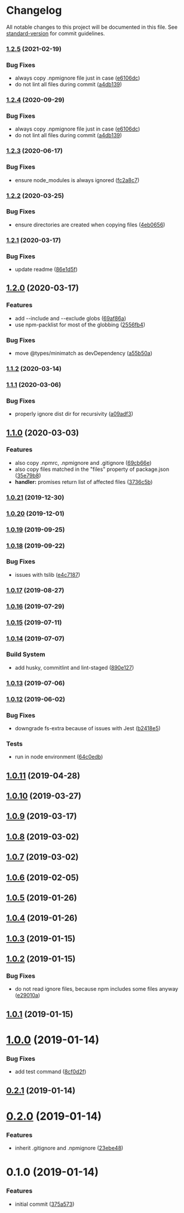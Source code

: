 # Changelog

All notable changes to this project will be documented in this file. See [standard-version](https://github.com/conventional-changelog/standard-version) for commit guidelines.

### [1.2.5](https://github.com/iiroj/npm-publish-files/compare/v1.2.3...v1.2.5) (2021-02-19)


### Bug Fixes

* always copy .npmignore file just in case ([e6106dc](https://github.com/iiroj/npm-publish-files/commit/e6106dcdd3bc91623124ab2fb5a415fe2fbde9c0))
* do not lint all files during commit ([a4db139](https://github.com/iiroj/npm-publish-files/commit/a4db13968e051591882d664eabbc666214938ae6))

### [1.2.4](https://github.com/iiroj/npm-publish-files/compare/v1.2.3...v1.2.4) (2020-09-29)


### Bug Fixes

* always copy .npmignore file just in case ([e6106dc](https://github.com/iiroj/npm-publish-files/commit/e6106dcdd3bc91623124ab2fb5a415fe2fbde9c0))
* do not lint all files during commit ([a4db139](https://github.com/iiroj/npm-publish-files/commit/a4db13968e051591882d664eabbc666214938ae6))

### [1.2.3](https://github.com/iiroj/npm-publish-files/compare/v1.2.2...v1.2.3) (2020-06-17)


### Bug Fixes

* ensure node_modules is always ignored ([fc2a8c7](https://github.com/iiroj/npm-publish-files/commit/fc2a8c746193b43a377c7fe2542ecb63378fedb7))

### [1.2.2](https://github.com/iiroj/npm-publish-files/compare/v1.2.1...v1.2.2) (2020-03-25)


### Bug Fixes

* ensure directories are created when copying files ([4eb0656](https://github.com/iiroj/npm-publish-files/commit/4eb0656d6ff3e8156bba161c96ced56a329d6dde))

### [1.2.1](https://github.com/iiroj/npm-publish-files/compare/v1.2.0...v1.2.1) (2020-03-17)


### Bug Fixes

* update readme ([86e1d5f](https://github.com/iiroj/npm-publish-files/commit/86e1d5fd78878668014996ecb5340dfda6769e2d))

## [1.2.0](https://github.com/iiroj/npm-publish-files/compare/v1.1.2...v1.2.0) (2020-03-17)


### Features

* add --include and --exclude globs ([69af86a](https://github.com/iiroj/npm-publish-files/commit/69af86a1ca7e27f6fa43e0aac21a0affd5f09483))
* use npm-packlist for most of the globbing ([2556fb4](https://github.com/iiroj/npm-publish-files/commit/2556fb495082534fad85e466133ec7eb87916de0))


### Bug Fixes

* move @types/minimatch as devDependency ([a55b50a](https://github.com/iiroj/npm-publish-files/commit/a55b50a4d8002e825e8facec63205b4b4d11c1f3))

### [1.1.2](https://github.com/iiroj/npm-publish-files/compare/v1.1.1...v1.1.2) (2020-03-14)

### [1.1.1](https://github.com/iiroj/npm-publish-files/compare/v1.1.0...v1.1.1) (2020-03-06)


### Bug Fixes

* properly ignore dist dir for recursivity ([a09adf3](https://github.com/iiroj/npm-publish-files/commit/a09adf3fcab5cf739d71fcf5ee99c86b3742daa9))

## [1.1.0](https://github.com/iiroj/npm-publish-files/compare/v1.0.21...v1.1.0) (2020-03-03)


### Features

* also copy .npmrc, .npmignore and .gitignore ([69cb66e](https://github.com/iiroj/npm-publish-files/commit/69cb66ea51c3f987c6306c06dbd57a8cddd53d2e))
* also copy files matched in the "files" property of package.json ([35e79b8](https://github.com/iiroj/npm-publish-files/commit/35e79b8ccc4cd86244e8f5bff9ef2d31e1ac7f10))
* **handler:** promises return list of affected files ([3736c5b](https://github.com/iiroj/npm-publish-files/commit/3736c5b4ae8f3a5cd7bafebcb96e5bbf6a2cb216))

### [1.0.21](https://github.com/iiroj/npm-publish-files/compare/v1.0.20...v1.0.21) (2019-12-30)

### [1.0.20](https://github.com/iiroj/npm-publish-files/compare/v1.0.19...v1.0.20) (2019-12-01)

### [1.0.19](https://github.com/iiroj/npm-publish-files/compare/v1.0.18...v1.0.19) (2019-09-25)

### [1.0.18](https://github.com/iiroj/npm-publish-files/compare/v1.0.17...v1.0.18) (2019-09-22)


### Bug Fixes

* issues with tslib ([e4c7187](https://github.com/iiroj/npm-publish-files/commit/e4c7187))

### [1.0.17](https://github.com/iiroj/npm-publish-files/compare/v1.0.16...v1.0.17) (2019-08-27)

### [1.0.16](https://github.com/iiroj/npm-publish-files/compare/v1.0.15...v1.0.16) (2019-07-29)



### [1.0.15](https://github.com/iiroj/npm-publish-files/compare/v1.0.14...v1.0.15) (2019-07-11)



### [1.0.14](https://github.com/iiroj/npm-publish-files/compare/v1.0.13...v1.0.14) (2019-07-07)


### Build System

* add husky, commitlint and lint-staged ([890e127](https://github.com/iiroj/npm-publish-files/commit/890e127))



### [1.0.13](https://github.com/iiroj/npm-publish-files/compare/v1.0.12...v1.0.13) (2019-07-06)



### [1.0.12](https://github.com/iiroj/npm-publish-files/compare/v1.0.11...v1.0.12) (2019-06-02)


### Bug Fixes

* downgrade fs-extra because of issues with Jest ([b2418e5](https://github.com/iiroj/npm-publish-files/commit/b2418e5))


### Tests

* run in node environment ([64c0edb](https://github.com/iiroj/npm-publish-files/commit/64c0edb))



## [1.0.11](https://github.com/iiroj/npm-publish-files/compare/v1.0.10...v1.0.11) (2019-04-28)



## [1.0.10](https://github.com/iiroj/npm-publish-files/compare/v1.0.9...v1.0.10) (2019-03-27)



## [1.0.9](https://github.com/iiroj/npm-publish-files/compare/v1.0.8...v1.0.9) (2019-03-17)



## [1.0.8](https://github.com/iiroj/npm-publish-files/compare/v1.0.7...v1.0.8) (2019-03-02)



## [1.0.7](https://github.com/iiroj/npm-publish-files/compare/v1.0.6...v1.0.7) (2019-03-02)



<a name="1.0.6"></a>
## [1.0.6](https://github.com/iiroj/npm-publish-files/compare/v1.0.5...v1.0.6) (2019-02-05)



<a name="1.0.5"></a>
## [1.0.5](https://github.com/iiroj/npm-publish-files/compare/v1.0.4...v1.0.5) (2019-01-26)



<a name="1.0.4"></a>
## [1.0.4](https://github.com/iiroj/npm-publish-files/compare/v1.0.3...v1.0.4) (2019-01-26)



<a name="1.0.3"></a>
## [1.0.3](https://github.com/iiroj/npm-publish-files/compare/v1.0.2...v1.0.3) (2019-01-15)



<a name="1.0.2"></a>
## [1.0.2](https://github.com/iiroj/npm-publish-files/compare/v1.0.1...v1.0.2) (2019-01-15)


### Bug Fixes

* do not read ignore files, because npm includes some files anyway ([e29010a](https://github.com/iiroj/npm-publish-files/commit/e29010a))



<a name="1.0.1"></a>
## [1.0.1](https://github.com/iiroj/npm-publish-files/compare/v1.0.0...v1.0.1) (2019-01-15)



<a name="1.0.0"></a>
# [1.0.0](https://github.com/iiroj/npm-publish-files/compare/v0.2.1...v1.0.0) (2019-01-14)


### Bug Fixes

* add test command ([8cf0d2f](https://github.com/iiroj/npm-publish-files/commit/8cf0d2f))



<a name="0.2.1"></a>
## [0.2.1](https://github.com/iiroj/npm-publish-files/compare/v0.2.0...v0.2.1) (2019-01-14)



<a name="0.2.0"></a>
# [0.2.0](https://github.com/iiroj/npm-publish-files/compare/v0.1.0...v0.2.0) (2019-01-14)


### Features

* inherit .gitignore and .npmignore ([23ebe48](https://github.com/iiroj/npm-publish-files/commit/23ebe48))



<a name="0.1.0"></a>
# 0.1.0 (2019-01-14)


### Features

* initial commit ([375a573](https://github.com/iiroj/npm-publish-files/commit/375a573))
